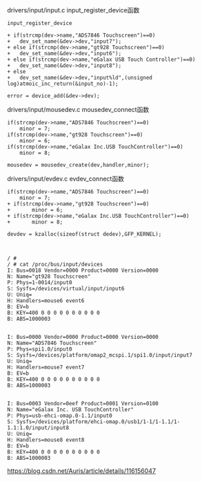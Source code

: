 
drivers/input/input.c  input_register_device函数
	
	input_register_device

	+ if(strcmp(dev->name,"ADS7846 Touchscreen")==0)
	+	dev_set_name(&dev->dev,"input7");
	+ else if(strcmp(dev->name,"gt928 Touchscreen")==0)
	+	dev_set_name(&dev->dev,"input6");
	+ else if(strcmp(dev->name,"eGalax USB Touch Controller")==0)
	+	dev_set_name(&dev->dev,"input8");
	+ else
	+	dev_set_name(&dev->dev,"input%ld",(unsigned log)atmoic_inc_return(&input_no)-1);
		
	error = device_add(&dev->dev);

drivers/input/mousedev.c   mousedev_connect函数
	
	if(strcmp(dev->name,"ADS7846 Touchscreen")==0)
		minor = 7;
	if(strcmp(dev->name,"gt928 Touchscreen")==0)
		minor = 6;
	if(strcmp(dev->name,"eGalax Inc.USB TouchController")==0)
		minor = 8;

	mousedev = mousedev_create(dev,handler,minor);


drivers/input/evdev.c  evdev_connect函数

	
	
	if(strcmp(dev->name,"ADS7846 Touchscreen")==0)
		minor = 7;
	+ if(strcmp(dev->name,"gt928 Touchscreen")==0)
	+		minor = 6;
	+ if(strcmp(dev->name,"eGalax Inc.USB TouchController")==0)
	+		minor = 8;
	
	devdev = kzalloc(sizeof(struct dedev),GFP_KERNEL);
		

		
	/ # 
	/ # cat /proc/bus/input/devices 
	I: Bus=0018 Vendor=0000 Product=0000 Version=0000
	N: Name="gt928 Touchscreen"
	P: Phys=1-0014/input0
	S: Sysfs=/devices/virtual/input/input6
	U: Uniq=
	H: Handlers=mouse6 event6 
	B: EV=b
	B: KEY=400 0 0 0 0 0 0 0 0 0 0
	B: ABS=1000003


	I: Bus=0000 Vendor=0000 Product=0000 Version=0000
	N: Name="ADS7846 Touchscreen"
	P: Phys=spi1.0/input0
	S: Sysfs=/devices/platform/omap2_mcspi.1/spi1.0/input/input7
	U: Uniq=
	H: Handlers=mouse7 event7 
	B: EV=b
	B: KEY=400 0 0 0 0 0 0 0 0 0 0
	B: ABS=1000003


	I: Bus=0003 Vendor=0eef Product=0001 Version=0100
	N: Name="eGalax Inc. USB TouchController"
	P: Phys=usb-ehci-omap.0-1.1/input0
	S: Sysfs=/devices/platform/ehci-omap.0/usb1/1-1/1-1.1/1-1.1:1.0/input/input8
	U: Uniq=
	H: Handlers=mouse8 event8 
	B: EV=b
	B: KEY=400 0 0 0 0 0 0 0 0 0 0
	B: ABS=1000003



https://blog.csdn.net/Auris/article/details/116156047


